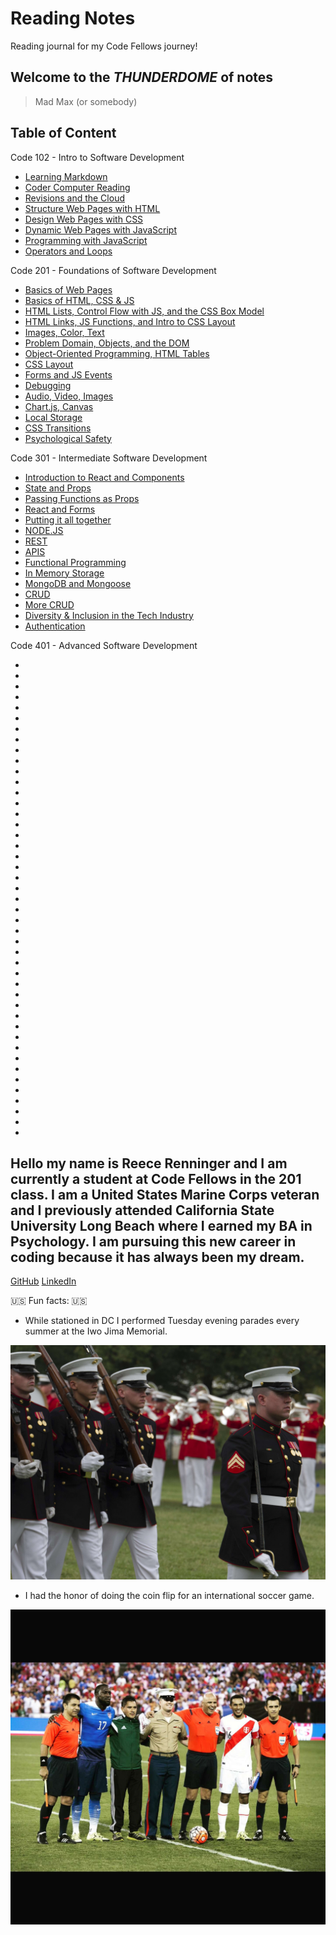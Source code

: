 # Reading Notes

Reading journal for my Code Fellows journey!

## **Welcome to the _THUNDERDOME_ of notes**

> Mad Max (or somebody)

## Table of Content

Code 102 - Intro to Software Development

- [Learning Markdown](102ClassNotes/read01notes.md)
- [Coder Computer Reading](102ClassNotes/read02notes.md)
- [Revisions and the Cloud](102ClassNotes/read03notes.md)
- [Structure Web Pages with HTML](102ClassNotes/read04notes.md)
- [Design Web Pages with CSS](102ClassNotes/read05notes.md)
- [Dynamic Web Pages with JavaScript](102ClassNotes/read06notes.md)
- [Programming with JavaScript](102ClassNotes/read07notes.md)
- [Operators and Loops](102ClassNotes/read08notes.md)

Code 201 - Foundations of Software Development

- [Basics of Web Pages](201ClassNotes/201Class1Notes.md)
- [Basics of HTML, CSS & JS](201ClassNotes/201Class2Notes.md)
- [HTML Lists, Control Flow with JS, and the CSS Box Model](201ClassNotes/201Class3Notes.md)
- [HTML Links, JS Functions, and Intro to CSS Layout](201ClassNotes/201Class4Notes.md)
- [Images, Color, Text](201ClassNotes/201Class5Notes.md)
- [Problem Domain, Objects, and the DOM](201ClassNotes/201Class6Notes.md)
- [Object-Oriented Programming, HTML Tables](201ClassNotes/201Class7Notes.md)
- [CSS Layout](201ClassNotes/201Class8Notes.md)
- [Forms and JS Events](201ClassNotes/201Class9Notes.md)
- [Debugging](201ClassNotes/201Class10Notes.md)
- [Audio, Video, Images](201ClassNotes/201Class11Notes.md)
- [Chart.js, Canvas](201ClassNotes/201Class12Notes.md)
- [Local Storage](201ClassNotes/201Class13Notes.md)
- [CSS Transitions](201ClassNotes/201Class14Notes.md)
- [Psychological Safety](201ClassNotes/201Class14NotesPart2.md)

Code 301 - Intermediate Software Development

- [Introduction to React and Components](301ClassNotes/301Class1Notes.md)
- [State and Props](301ClassNotes/301Class2Notes.md)
- [Passing Functions as Props](301ClassNotes/301Class3Notes.md)
- [React and Forms](301ClassNotes/301Class4Notes.md)
- [Putting it all together](301ClassNotes/301Class5Notes.md)
- [NODE.JS](301ClassNotes/301Class6Notes.md)
- [REST](301ClassNotes/301Class7Notes.md)
- [APIS](301ClassNotes/301Class8Notes.md)
- [Functional Programming](301ClassNotes/301Class9Notes.md)
- [In Memory Storage](301ClassNotes/301Class10Notes.md)
- [MongoDB and Mongoose](301ClassNotes/301Class11Notes.md)
- [CRUD](301ClassNotes/301Class12Notes.md)
- [More CRUD](301ClassNotes/301Class13Notes.md)
- [Diversity & Inclusion in the Tech Industry](301ClassNotes/301Class14Notes.md)
- [Authentication](301ClassNotes/301Class15Notes.md)

Code 401 - Advanced Software Development

- []()
- []()
- []()
- []()
- []()
- []()
- []()
- []()
- []()
- []()
- []()
- []()
- []()
- []()
- []()
- []()
- []()
- []()
- []()
- []()
- []()
- []()
- []()
- []()
- []()
- []()
- []()
- []()
- []()
- []()
- []()
- []()
- []()
- []()
- []()
- []()
- []()
- []()
- []()
- []()
- []()
- []()
- []()
- []()
- []()

## Hello my name is Reece Renninger and I am currently a student at Code Fellows in the 201 class. I am a United States Marine Corps veteran and I previously attended California State University Long Beach where I earned my BA in Psychology.  I am pursuing this new career in coding because it has always been my dream.

[GitHub](https://github.com/ReeceRenninger)
[LinkedIn](https://www.linkedin.com/in/reecerenninger/)

🇺🇸 Fun facts: 🇺🇸

- While stationed in DC I performed Tuesday evening parades every summer at the Iwo Jima Memorial.

![iwo jima memorial](imgs/Iwoparade.Me.jpg)

- I had the honor of doing the coin flip for an international soccer game.

![soccer game](imgs/coinflip.peruVSus.jpg)
